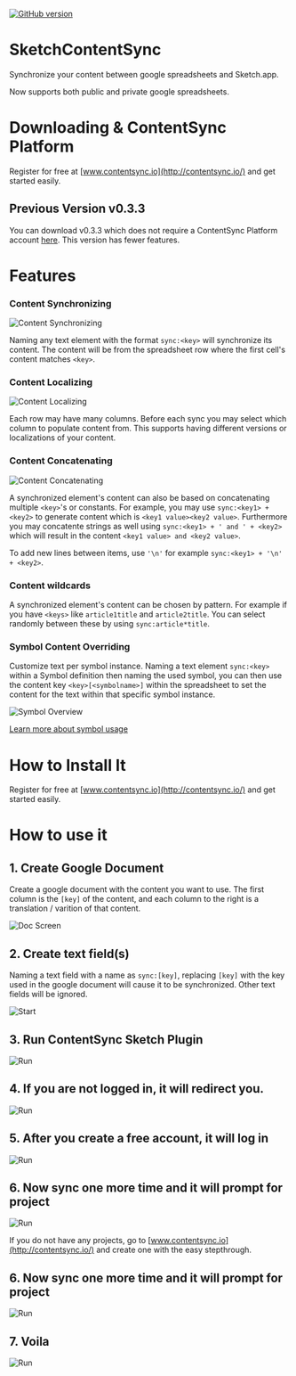 [![GitHub version](https://badge.fury.io/gh/contentsync%2FSketchContentSync.sketchplugin.svg)](https://badge.fury.io/gh/contentsync%2FSketchContentSync.sketchplugin)

# SketchContentSync

Synchronize your content between google spreadsheets and Sketch.app.

Now supports both public and private google spreadsheets.

# Downloading & ContentSync Platform

Register for free at [www.contentsync.io](http://contentsync.io/) and get started easily.

## Previous Version v0.3.3
You can download v0.3.3 which does not require a ContentSync Platform account [here](https://github.com/contentsync/SketchContentSync.sketchplugin/releases/download/v0.3.3/SketchContentSync.sketchplugin.zip). This version has fewer features.

# Features

### Content Synchronizing

![Content Synchronizing](./docs/feature_syncvar.png)

Naming any text element with the format `sync:<key>` will synchronize its content. The content will be from the spreadsheet row where the first cell's content matches `<key>`.

### Content Localizing

![Content Localizing](./docs/feature_contentversion.png)

Each row may have many columns. Before each sync you may select which column to populate content from. This supports having different versions or localizations of your content.

### Content Concatenating

![Content Concatenating](./docs/feature_concat.png)

A synchronized element's content can also be based on concatenating multiple `<key>`'s or constants. For example, you may use `sync:<key1> + <key2>` to generate content which is `<key1 value><key2 value>`. Furthermore you may concatente strings as well using `sync:<key1> + ' and ' + <key2>` which will result in the content `<key1 value> and <key2 value>`.

To add new lines between items, use `'\n'` for example `sync:<key1> + '\n' + <key2>`.

### Content wildcards

A synchronized element's content can be chosen by pattern. For example
if you have `<keys>` like `article1title` and `article2title`. You can
select randomly between these by using `sync:article*title`. 

### Symbol Content Overriding

Customize text per symbol instance. Naming a text element `sync:<key>` within a Symbol definition then naming the used symbol, you can then use the content key `<key>[<symbolname>]` within the spreadsheet to set the content for the text within that specific symbol instance.

![Symbol Overview](./docs/feature_symbol.png)

[Learn more about symbol usage](./docs/symbols.md)


# How to Install It

Register for free at [www.contentsync.io](http://contentsync.io/) and get started easily.

# How to use it

## 1. Create Google Document

Create a google document with the content you want to use. The first column is the `[key]` of the content, and each column to the right is a translation / varition of that content.

![Doc Screen](./docs/doc_screen.png)

## 2. Create text field(s)

Naming a text field with a name as `sync:[key]`, replacing `[key]` with the key used in the google document will cause it to be synchronized. Other text fields will be ignored.

![Start](./docs/start.png)


## 3. Run ContentSync Sketch Plugin

![Run](./docs/sketchdropdown.png)

## 4. If you are not logged in, it will redirect you.

![Run](./docs/appsignedout.png)

## 5. After you create a free account, it will log in 

![Run](./docs/appsignedin.png)

## 6. Now sync one more time and it will prompt for project

![Run](./docs/appselectproject.png)

If you do not have any projects, go to [www.contentsync.io](http://contentsync.io/) and create one with the easy stepthrough.

## 6. Now sync one more time and it will prompt for project

![Run](./docs/appsynced.png)

## 7. Voila

![Run](./docs/result.png)

